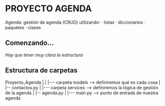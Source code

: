 # PROYECTO AGENDA

Agenda: gestión de agenda (CRUD) utilizando:
    · listas
    · diccionarios
    · paquetes
    · clases

## Comenzando... 

_Hay que tener muy clara la estructura_

## Estructura de carpetas

Proyecto_Agenda
            |
            |
            |--- carpeta models --> definiremos qué es cada cosa
            |           |-- contactos.py
            |
            |--- carpeta services --> definiremos la lógica de gestión de la agenda
            |           |-- agenda.py
            |
            |--- main.py --> punto de entrada de nuestra agenda
